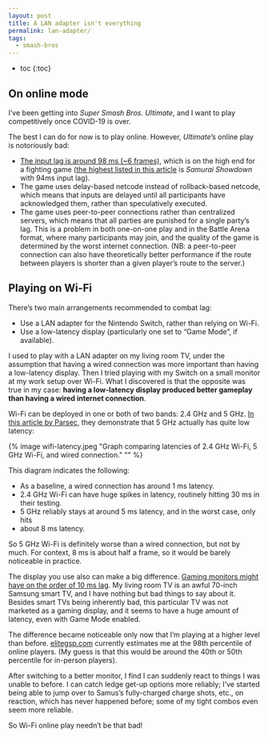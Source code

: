 ```yaml
---
layout: post
title: A LAN adapter isn't everything
permalink: lan-adapter/
tags:
  - smash-bros
---
```


 * toc
{:toc}

## On online mode

I’ve been getting into _Super Smash Bros. Ultimate_, and I want to play competitively once COVID-19 is over.

The best I can do for now is to play online. However, _Ultimate_’s online play is notoriously bad:

* [The input lag is around 98 ms (~6 frames)](https://www.polygon.com/2018/12/14/18140814/super-smash-bros-ultimate-input-lag-latency-feel), which is on the high end for a fighting game ([the highest listed in this article](http://shoryuken.com/2018/10/19/soulcalibur-vi-input-lag-tested-and-its-comparable-to-street-fighter-v/) is _Samurai Showdown_ with 94ms input lag).
* The game uses delay-based netcode instead of rollback-based netcode, which means that inputs are delayed until all participants have acknowledged them, rather than speculatively executed.
* The game uses peer-to-peer connections rather than centralized servers, which means that all parties are punished for a single party’s lag. This is a problem in both one-on-one play and in the Battle Arena format, where many participants may join, and the quality of the game is determined by the worst internet connection. (NB: a peer-to-peer connection can also have theoretically better performance if the route between players is shorter than a given player’s route to the server.)

## Playing on Wi-Fi

There’s two main arrangements recommended to combat lag:

* Use a LAN adapter for the Nintendo Switch, rather than relying on Wi-Fi.
* Use a low-latency display (particularly one set to “Game Mode”, if available).

I used to play with a LAN adapter on my living room TV, under the assumption that having a wired connection was more important than having a low-latency display. Then I tried playing with my Switch on a small monitor at my work setup over Wi-Fi. What I discovered is that the opposite was true in my case: **having a low-latency display produced better gameplay than having a wired internet connection**.

Wi-Fi can be deployed in one or both of two bands: 2.4 GHz and 5 GHz. [In this article by Parsec](https://blog.parsecgaming.com/how-your-wifi-band-impacts-low-latency-connections-9f1e538a63dd), they demonstrate that 5 GHz actually has quite low latency:

{% image wifi-latency.jpeg
         "Graph comparing latencies of 2.4 GHz Wi-Fi, 5 GHz Wi-Fi, and wired connection."
         "" %}

This diagram indicates the following:

* As a baseline, a wired connection has around 1 ms latency.
* 2.4 GHz Wi-Fi can have huge spikes in latency, routinely hitting 30 ms in their testing.
* 5 GHz reliably stays at around 5 ms latency, and in the worst case, only hits
* about 8 ms latency.

So 5 GHz Wi-Fi is definitely worse than a wired connection, but not by much. For context, 8 ms is about half a frame, so it would be barely noticeable in practice.

The display you use also can make a big difference. [Gaming monitors might have on the order of 10 ms lag](https://www.rtings.com/monitor/tests/inputs/input-lag). My living room TV is an awful 70-inch Samsung smart TV, and I have nothing but bad things to say about it. Besides smart TVs being inherently bad, this particular TV was not marketed as a gaming display, and it seems to have a huge amount of latency, even with Game Mode enabled.

The difference became noticeable only now that I’m playing at a higher level than before. [elitegsp.com](https://www.elitegsp.com/) currently estimates me at the 98th percentile of online players. (My guess is that this would be around the 40th or 50th percentile for in-person players).

After switching to a better monitor, I find I can suddenly react to things I was unable to before. I can catch ledge get-up options more reliably; I’ve started being able to jump over to Samus’s fully-charged charge shots, etc., on reaction, which has never happened before; some of my tight combos even seem more reliable.

So Wi-Fi online play needn’t be that bad!
